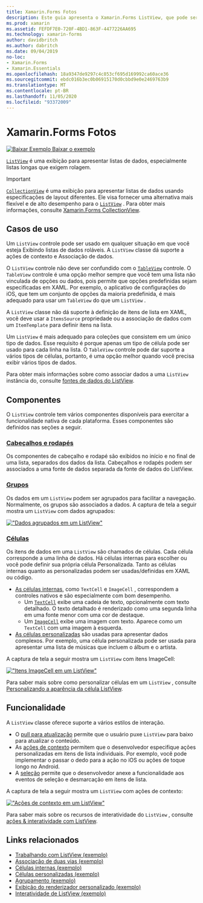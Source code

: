 ```yaml
---
title: Xamarin.Forms Fotos
description: Este guia apresenta o Xamarin.Forms ListView, que pode ser usado para apresentar dados em listas interativas.
ms.prod: xamarin
ms.assetid: FEFDF7E0-720F-4BD1-863F-4477226AA695
ms.technology: xamarin-forms
author: davidbritch
ms.author: dabritch
ms.date: 09/04/2019
no-loc:
- Xamarin.Forms
- Xamarin.Essentials
ms.openlocfilehash: 18a9347de9297c4c853cf695d169992ca60ace36
ms.sourcegitcommit: ebdc016b3ec0b06915170d0cbbd9e0e2469763b9
ms.translationtype: MT
ms.contentlocale: pt-BR
ms.lasthandoff: 11/05/2020
ms.locfileid: "93372009"
---
```

# <a name="no-locxamarinforms-listview"></a>Xamarin.Forms Fotos

[![Baixar Exemplo](~/media/shared/download.png) Baixar o exemplo](/samples/xamarin/xamarin-forms-samples/workingwithlistview)

[`ListView`](xref:Xamarin.Forms.ListView) é uma exibição para apresentar listas de dados, especialmente listas longas que exigem rolagem.

> [!IMPORTANT]
> [`CollectionView`](xref:Xamarin.Forms.CollectionView) é uma exibição para apresentar listas de dados usando especificações de layout diferentes. Ele visa fornecer uma alternativa mais flexível e de alto desempenho para o [`ListView`](xref:Xamarin.Forms.ListView) . Para obter mais informações, consulte [ Xamarin.Forms CollectionView](~/xamarin-forms/user-interface/collectionview/index.md).

## <a name="use-cases"></a>Casos de uso

Um `ListView` controle pode ser usado em qualquer situação em que você esteja Exibindo listas de dados roláveis. A `ListView` classe dá suporte a ações de contexto e Associação de dados.

O `ListView` controle não deve ser confundido com o [`TableView`](~/xamarin-forms/user-interface/tableview.md) controle. O `TableView` controle é uma opção melhor sempre que você tem uma lista não vinculada de opções ou dados, pois permite que opções predefinidas sejam especificadas em XAML. Por exemplo, o aplicativo de configurações do iOS, que tem um conjunto de opções da maioria predefinida, é mais adequado para usar um `TableView` do que um `ListView` .

A `ListView` classe não dá suporte à definição de itens de lista em XAML, você deve usar a `ItemsSource` propriedade ou a associação de dados com um `ItemTemplate` para definir itens na lista.

Um `ListView` é mais adequado para coleções que consistem em um único tipo de dados. Esse requisito é porque apenas um tipo de célula pode ser usado para cada linha na lista. O `TableView` controle pode dar suporte a vários tipos de células, portanto, é uma opção melhor quando você precisa exibir vários tipos de dados.

Para obter mais informações sobre como associar dados a uma `ListView` instância do, consulte [fontes de dados do ListView](~/xamarin-forms/user-interface/listview/data-and-databinding.md).

## <a name="components"></a>Componentes

O `ListView` controle tem vários componentes disponíveis para exercitar a funcionalidade nativa de cada plataforma. Esses componentes são definidos nas seções a seguir.

### <a name="headers-and-footers"></a>[Cabeçalhos e rodapés](customizing-list-appearance.md#headers-and-footers)

Os componentes de cabeçalho e rodapé são exibidos no início e no final de uma lista, separados dos dados da lista. Cabeçalhos e rodapés podem ser associados a uma fonte de dados separada da fonte de dados do ListView.

### <a name="groups"></a>[Grupos](customizing-list-appearance.md#grouping)

Os dados em um `ListView` podem ser agrupados para facilitar a navegação. Normalmente, os grupos são associados a dados. A captura de tela a seguir mostra um `ListView` com dados agrupados:

[!["Dados agrupados em um ListView"](images/grouping-depth-cropped.png)](images/grouping-depth.png#lightbox "Dados agrupados em um ListView")

### <a name="cells"></a>[Células](customizing-cell-appearance.md)

Os itens de dados em uma `ListView` são chamados de células. Cada célula corresponde a uma linha de dados. Há células internas para escolher ou você pode definir sua própria célula Personalizada. Tanto as células internas quanto as personalizadas podem ser usadas/definidas em XAML ou código.

- [As células internas](customizing-cell-appearance.md#built-in-cells), como `TextCell` e `ImageCell` , correspondem a controles nativos e são especialmente com bom desempenho.
  - Um [`TextCell`](customizing-cell-appearance.md#textcell) exibe uma cadeia de texto, opcionalmente com texto detalhado. O texto detalhado é renderizado como uma segunda linha em uma fonte menor com uma cor de destaque.
  - Um [`ImageCell`](customizing-cell-appearance.md#imagecell) exibe uma imagem com texto. Aparece como um `TextCell` com uma imagem à esquerda.
- [As células personalizadas](customizing-cell-appearance.md#custom-cells) são usadas para apresentar dados complexos. Por exemplo, uma célula personalizada pode ser usada para apresentar uma lista de músicas que incluem o álbum e o artista.

A captura de tela a seguir mostra um `ListView` com itens ImageCell:

[!["Itens ImageCell em um ListView"](images/image-cell-default-cropped.png)](images/image-cell-default.png#lightbox "ImageCell itens em um ListView")

Para saber mais sobre como personalizar células em um `ListView` , consulte [Personalizando a aparência da célula ListView](customizing-cell-appearance.md).

## <a name="functionality"></a>Funcionalidade

A `ListView` classe oferece suporte a vários estilos de interação.

- O [pull para atualização](interactivity.md#pull-to-refresh) permite que o usuário puxe `ListView` para baixo para atualizar o conteúdo.
- As [ações de contexto](interactivity.md#context-actions) permitem que o desenvolvedor especifique ações personalizadas em itens de lista individuais. Por exemplo, você pode implementar o passar o dedo para a ação no iOS ou ações de toque longo no Android.
- A [seleção](interactivity.md#selection-and-taps) permite que o desenvolvedor anexe a funcionalidade aos eventos de seleção e desmarcação em itens de lista.

A captura de tela a seguir mostra um `ListView` com ações de contexto:

[!["Ações de contexto em um ListView"](images/context-default-cropped.png)](images/context-default.png#lightbox "Ações de contexto em um ListView")

Para saber mais sobre os recursos de interatividade do `ListView` , consulte [ações & interatividade com ListView](interactivity.md).

## <a name="related-links"></a>Links relacionados

- [Trabalhando com ListView (exemplo)](/samples/xamarin/xamarin-forms-samples/workingwithlistview)
- [Associação de duas vias (exemplo)](/samples/xamarin/xamarin-forms-samples/userinterface-listview-switchentrytwobinding)
- [Células internas (exemplo)](/samples/xamarin/xamarin-forms-samples/userinterface-listview-builtincells)
- [Células personalizadas (exemplo)](/samples/xamarin/xamarin-forms-samples/userinterface-listview-customcells)
- [Agrupamento (exemplo)](/samples/xamarin/xamarin-forms-samples/userinterface-listview-grouping)
- [Exibição do renderizador personalizado (exemplo)](/samples/xamarin/xamarin-forms-samples/workingwithlistviewnative/)
- [Interatividade de ListView (exemplo)](/samples/xamarin/xamarin-forms-samples/userinterface-listview-interactivity)